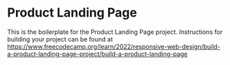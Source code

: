 # Product Landing Page

This is the boilerplate for the Product Landing Page project. Instructions for building your project can be found at https://www.freecodecamp.org/learn/2022/responsive-web-design/build-a-product-landing-page-project/build-a-product-landing-page
